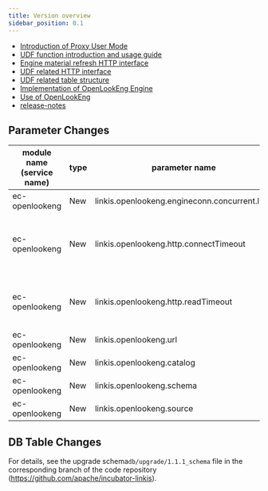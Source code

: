 ```yaml
---
title: Version overview
sidebar_position: 0.1
---
```

- [Introduction of Proxy User Mode](/architecture/proxy_user.md)
- [UDF function introduction and usage guide](/user_guide/udf.md)
- [Engine material refresh HTTP interface](/api/http/engineconn-plugin-refesh.md)
- [UDF related HTTP interface](/api/http/udf-api.md)
- [UDF related table structure](/table/udf-table.md)
- [Implementation of OpenLookEng Engine](/blog/2022/03/20/openlookeng)
- [Use of OpenLookEng](/engine_usage/openlookeng.md)
- [release-notes](release-notes-1.1.1.md)

## Parameter Changes


| module name (service name) | type | parameter name | default value | description |
| ----------- | ----- | -------------------------------------------------------- | ---------------- | ------------------------------------------------------- |
|ec-openlookeng | New | linkis.openlookeng.engineconn.concurrent.limit | 100|Concurrency Limit |
|ec-openlookeng | New | linkis.openlookeng.http.connectTimeout | 60L | Client request timeout time http request based on OKhttp |
|ec-openlookeng | New | linkis.openlookeng.http.readTimeout |60L | Client read timeout HTTP request built on OKhttp |
|ec-openlookeng | New | linkis.openlookeng.url | http://127.0.0.1:8080| openlookeng service |
|ec-openlookeng | New | linkis.openlookeng.catalog | system| catalog|
|ec-openlookeng | New | linkis.openlookeng.schema | | schema |
|ec-openlookeng | New | linkis.openlookeng.source |global| source | |

## DB Table Changes

For details, see the upgrade schema`db/upgrade/1.1.1_schema` file in the corresponding branch of the code repository (https://github.com/apache/incubator-linkis).

